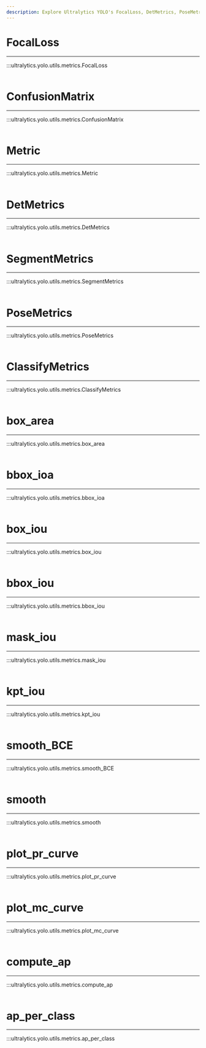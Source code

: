 ```yaml
---
description: Explore Ultralytics YOLO's FocalLoss, DetMetrics, PoseMetrics, ClassifyMetrics, and more with Ultralytics Metrics documentation.
---
```


# FocalLoss
---
:::ultralytics.yolo.utils.metrics.FocalLoss
<br><br>

# ConfusionMatrix
---
:::ultralytics.yolo.utils.metrics.ConfusionMatrix
<br><br>

# Metric
---
:::ultralytics.yolo.utils.metrics.Metric
<br><br>

# DetMetrics
---
:::ultralytics.yolo.utils.metrics.DetMetrics
<br><br>

# SegmentMetrics
---
:::ultralytics.yolo.utils.metrics.SegmentMetrics
<br><br>

# PoseMetrics
---
:::ultralytics.yolo.utils.metrics.PoseMetrics
<br><br>

# ClassifyMetrics
---
:::ultralytics.yolo.utils.metrics.ClassifyMetrics
<br><br>

# box_area
---
:::ultralytics.yolo.utils.metrics.box_area
<br><br>

# bbox_ioa
---
:::ultralytics.yolo.utils.metrics.bbox_ioa
<br><br>

# box_iou
---
:::ultralytics.yolo.utils.metrics.box_iou
<br><br>

# bbox_iou
---
:::ultralytics.yolo.utils.metrics.bbox_iou
<br><br>

# mask_iou
---
:::ultralytics.yolo.utils.metrics.mask_iou
<br><br>

# kpt_iou
---
:::ultralytics.yolo.utils.metrics.kpt_iou
<br><br>

# smooth_BCE
---
:::ultralytics.yolo.utils.metrics.smooth_BCE
<br><br>

# smooth
---
:::ultralytics.yolo.utils.metrics.smooth
<br><br>

# plot_pr_curve
---
:::ultralytics.yolo.utils.metrics.plot_pr_curve
<br><br>

# plot_mc_curve
---
:::ultralytics.yolo.utils.metrics.plot_mc_curve
<br><br>

# compute_ap
---
:::ultralytics.yolo.utils.metrics.compute_ap
<br><br>

# ap_per_class
---
:::ultralytics.yolo.utils.metrics.ap_per_class
<br><br>
